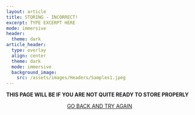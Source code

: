 ```yaml
---
layout: article
title: STORING - INCORRECT!
excerpt: TYPE EXCERPT HERE
mode: immersive
header:
  theme: dark
article_header:
  type: overlay
  align: center
  theme: dark
  mode: immersive
  background_image:
    src: /assets/images/Headers/Samples1.jpeg
---
```


**THIS PAGE WILL BE IF YOU ARE NOT QUITE READY TO STORE PROPERLY**


<p align="center">
<a class="button button--outline-primary button--pill" href="Filter1">GO BACK AND TRY AGAIN</a></p>